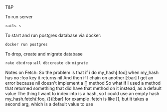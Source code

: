 T&P

To run server

```sh
rails s
```
To start and run postgres database via docker:

```sh
docker run postgres
```

To drop, create and migrate database

```sh
rake db:drop:all db:create db:migrate
```

Notes on Fetch:
So the problem is that if i do my_hash[:foo] when my_hash has no :foo key it returns nil
And then if I chain on another [:bar] I get an error because nil doesn't implement a [] method
So what if I used a method that returned something that did have that method on it instead, as a default value
The thing I want to index into is a hash, so I could use an empty hash
my_hash.fetch(:foo, {})[:bar] for example
.fetch is like [], but it takes a second arg, which is a default value to use
